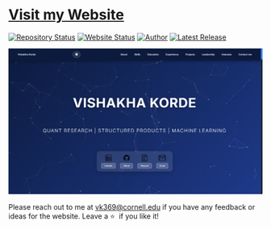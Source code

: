 # <a href="https://vkorde3.github.io/portfolio/" target="_blank">Visit my Website</a>

[![Repository Status](https://img.shields.io/badge/Repository%20Status-Maintained-dark%20green.svg)](https://github.com/vkorde3/portfolio)
[![Website Status](https://img.shields.io/badge/Website%20Status-Online-green)](https://vkorde3.github.io/portfolio/)
[![Author](https://img.shields.io/badge/Author-Vishakha%20Korde-blue.svg)](https://www.linkedin.com/in/vishakha-korde/)
[![Latest Release](https://img.shields.io/badge/Latest%20Release-06%20Sept%202025-yellow.svg)](https://github.com/vkorde3/portfolio/commit/master)

![My Website](https://github.com/vkorde3/portfolio/blob/master/website.png)

Please reach out to me at vk369@cornell.edu if you have any feedback or ideas for the website. Leave a :star: &nbsp;if you like it!
